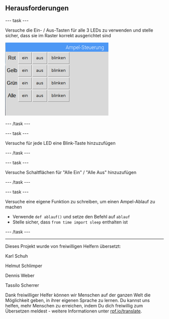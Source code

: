 ## Herausforderungen

--- task ---

Versuche die Ein- / Aus-Tasten für alle 3 LEDs zu verwenden und stelle sicher, dass sie im Raster korrekt ausgerichtet sind

![](images/guizero-4.png)

--- /task ---

--- task ---

Versuche für jede LED eine Blink-Taste hinzuzufügen

--- /task ---

--- task ---

Versuche Schaltflächen für "Alle Ein" / "Alle Aus" hinzuzufügen

--- /task ---

--- task ---

Versuche eine eigene Funktion zu schreiben, um einen Ampel-Ablauf zu machen

- Verwende `def ablauf()` und setze den Befehl auf `ablauf`
- Stelle sicher, dass `from time import sleep` enthalten ist

--- /task ---


***
Dieses Projekt wurde von freiwilligen Helfern übersetzt:

Karl Schuh

Helmut Schlimper

Dennis Weber

Tassilo Scherrer

Dank freiwilliger Helfer können wir Menschen auf der ganzen Welt die Möglichkeit geben, in ihrer eigenen Sprache zu lernen. Du kannst uns helfen, mehr Menschen zu erreichen, indem Du dich freiwillig zum Übersetzen meldest - weitere Informationen unter [rpf.io/translate](https://rpf.io/translate).